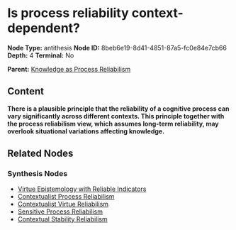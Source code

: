 # Is process reliability context-dependent?

**Node Type:** antithesis
**Node ID:** 8beb6e19-8d41-4851-87a5-fc0e84e7cb66
**Depth:** 4
**Terminal:** No

**Parent:** [Knowledge as Process Reliabilism](knowledge-as-process-reliabilism-synthesis-85beaa94-5271-4ac5-82e2-8d29f5dec194.md)

## Content

**There is a plausible principle that the reliability of a cognitive process can vary significantly across different contexts. This principle together with the process reliabilism view, which assumes long-term reliability, may overlook situational variations affecting knowledge.**

## Related Nodes

### Synthesis Nodes

- [Virtue Epistemology with Reliable Indicators](virtue-epistemology-with-reliable-indicators-synthesis-3b8c54f8-ad64-43bb-9cff-bb7800aff39e.md)
- [Contextualist Process Reliabilism](contextualist-process-reliabilism-synthesis-187a7372-0595-4968-9719-66d682636175.md)
- [Contextualist Virtue Reliabilism](contextualist-virtue-reliabilism-synthesis-ceae4b69-1125-4646-ba32-f8b433d2bdac.md)
- [Sensitive Process Reliabilism](sensitive-process-reliabilism-synthesis-500538df-782d-47f7-bb0d-13e19f3e2c34.md)
- [Contextual Stability Reliabilism](contextual-stability-reliabilism-synthesis-8f455f28-d860-43c7-8097-8cc007a009b1.md)

